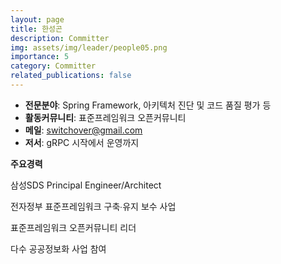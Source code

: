 ```yaml
---
layout: page
title: 한성곤
description: Committer
img: assets/img/leader/people05.png
importance: 5
category: Committer
related_publications: false
---
```


- **전문분야**: Spring Framework, 아키텍처 진단 및 코드 품질 평가 등
- **활동커뮤니티**: 표준프레임워크 오픈커뮤니티
- **메일**: switchover@gmail.com
- **저서**: gRPC 시작에서 운영까지

**주요경력**
<p>삼성SDS Principal Engineer/Architect</p>
<p>전자정부 표준프레임워크 구축∙유지 보수 사업</p>
<p>표준프레임워크 오픈커뮤니티 리더</p>
<p>다수 공공정보화 사업 참여</p>
